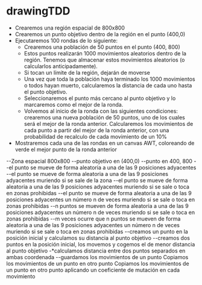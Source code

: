 # drawingTDD

* Crearemos una región espacial de 800x800
* Crearemos un punto objetivo dentro de la región en el punto (400,0)
* Ejecutaremos 100 rondas de lo siguiente:
   * Crearemos una población de 50 puntos en el punto (400, 800)
   * Estos puntos realizarán 1000 movimientos aleatorios dentro de la región. Tenemos que almacenar estos movimientos aleatorios (o calcularlos anticipadamente).
   * Si tocan un límite de la región, dejarán de moverse
   * Una vez que toda la población haya terminado los 1000 movimientos o todos hayan muerto, calcularemos la distancia de cada uno hasta el punto objetivo.
   * Seleccionaremos el punto más cercano al punto objetivo y lo marcaremos como el mejor de la ronda.
   * Volvemos al inicio de la ronda con las siguientes condiciones: crearemos una nueva población de 50 puntos, uno de los cuales será el mejor de la ronda anterior.  Calcularemos los movimientos de cada punto a partir del mejor de la ronda anterior, con una probabilidad de recalculo de cada movimiento de un 10%
* Mostraremos cada una de las rondas en un canvas AWT, coloreando de verde el mejor punto de la ronda anterior

--Zona espacial 800x800
--punto objetivo en (400,0)
--punto en 400, 800
--el punto se mueve de forma aleatoria a una de las 9 posiciones adyacentes
--el punto se mueve de forma aleatoria a una de las 9 posiciones adyacentes muriendo si se sale de la zona
--el punto se mueve de forma aleatoria a una de las 9 posiciones adyacentes muriendo si se sale o toca en zonas prohibidas
--el punto se mueve de forma aleatoria a una de las 9 posiciones adyacentes un número n de veces muriendo si se sale o toca en zonas prohibidas
--n puntos se mueven de forma aleatoria a una de las 9 posiciones adyacentes un número n de veces muriendo si se sale o toca en zonas prohibidas
--m veces ocurre que n puntos se mueven de forma aleatoria a una de las 9 posiciones adyacentes un número n de veces muriendo si se sale o toca en zonas prohibidas
--creamos un punto en la posición inicial y calculamos su distancia al punto objetivo
--creamos dos puntos en la posición inicial, los movemos y cogemos el de menor distancia al punto objetivo
-*calculamos distancia entre dos puntos separados en ambas coordenada
--guardamos los movimientos de un punto
Copiamos los movimientos de un punto en otro punto
Copiamos los movimientos de un punto en otro punto aplicando un coeficiente de mutación en cada movimiento
